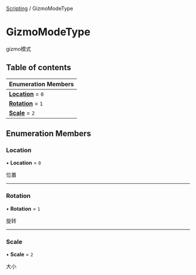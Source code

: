 [Scripting](../groups/Scripting.Scripting.md) / GizmoModeType

# GizmoModeType <Badge type="tip" text="Enumeration" /> <Score text="GizmoModeType" />

gizmo模式

## Table of contents

| Enumeration Members |
| :-----|
| **[Location](MobileEditor.GizmoModeType.md#location)** = ``0`` <br> |
| **[Rotation](MobileEditor.GizmoModeType.md#rotation)** = ``1`` <br> |
| **[Scale](MobileEditor.GizmoModeType.md#scale)** = ``2`` <br> |

## Enumeration Members

### Location <Score text="Location" /> 

• **Location** = ``0``

位置

___

### Rotation <Score text="Rotation" /> 

• **Rotation** = ``1``

旋转

___

### Scale <Score text="Scale" /> 

• **Scale** = ``2``

大小
